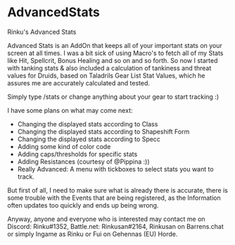 # AdvancedStats
Rinku's Advanced Stats

Advanced Stats is an AddOn that keeps all of your important stats on your screen at all times.
I was a bit sick of using Macro's to fetch all of my Stats like Hit, Spellcrit, Bonus Healing and so on and so forth.
So now I started with tanking stats & also included a calculation of tankiness and threat values for Druids, based on Taladrils Gear List Stat Values, which he assures me are accurately calculated and tested.

Simply type /stats or change anything about your gear to start tracking :)

I have some plans on what may come next:
* Changing the displayed stats according to Class
* Changing the displayed stats according to Shapeshift Form
* Changing the displayed stats according to Specc
* Adding some kind of color code
* Adding caps/thresholds for specific stats
* Adding Resistances (courtesy of @Pippina :))
* Really Advanced: A menu with tickboxes to select stats you want to track.

But first of all, I need to make sure what is already there is accurate, there is some trouble with the Events that are being registered, as the Information often updates too quickly and ends up being wrong.

Anyway, anyone and everyone who is interested may contact me on Discord: Rinku#1352, Battle.net: Rinkusan#2164, Rinkusan on Barrens.chat or simply Ingame as Rinku or Fui on Gehennas (EU) Horde.